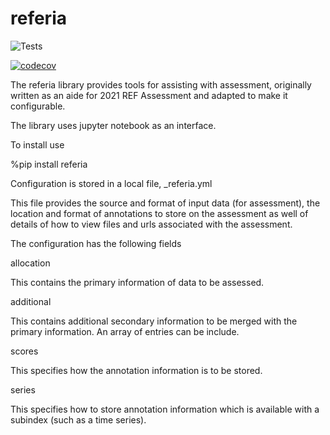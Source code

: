 # referia


![Tests](https://github.com/lawrennd/referia/actions/workflows/python-tests.yml/badge.svg)

[![codecov](https://codecov.io/gh/lawrennd/referia/branch/main/graph/badge.svg?token=YOUR_CODECOV_TOKEN)](https://codecov.io/gh/lawrennd/referia)


The referia library provides tools for assisting with assessment, originally written as an aide for 2021 REF Assessment and adapted to make it configurable.

The library uses jupyter notebook as an interface. 

To install use

%pip install referia

Configuration is stored in a local file, _referia.yml

This file provides the source and format of input data (for assessment), the location and format of annotations to store on the assessment as well of details of how to view files and urls associated with the assessment.

The configuration has the following fields

allocation

This contains the primary information of data to be assessed.

additional

This contains additional secondary information to be merged with the primary information. An array of entries can be include.

scores

This specifies how the annotation information is to be stored.

series

This specifies how to store annotation information which is available with a subindex (such as a time series).


